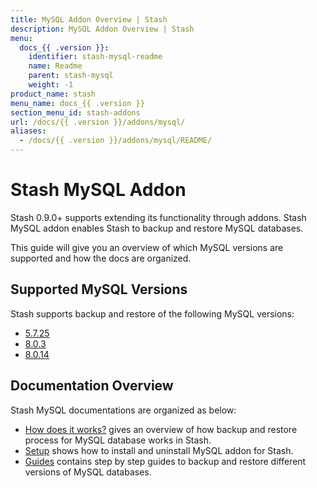 ```yaml
---
title: MySQL Addon Overview | Stash
description: MySQL Addon Overview | Stash
menu:
  docs_{{ .version }}:
    identifier: stash-mysql-readme
    name: Readme
    parent: stash-mysql
    weight: -1
product_name: stash
menu_name: docs_{{ .version }}
section_menu_id: stash-addons
url: /docs/{{ .version }}/addons/mysql/
aliases:
  - /docs/{{ .version }}/addons/mysql/README/
---
```


# Stash MySQL Addon

Stash 0.9.0+ supports extending its functionality through addons. Stash MySQL addon enables Stash to backup and restore MySQL databases.

This guide will give you an overview of which MySQL versions are supported and how the docs are organized.

## Supported MySQL Versions

Stash supports backup and restore of the following MySQL versions:

- [5.7.25](/docs/addons/mysql/guides/5.7.25-v1/mysql.md)
- [8.0.3](/docs/addons/mysql/guides/8.0.3-v1/mysql.md)
- [8.0.14](/docs/addons/mysql/guides/8.0.14-v1/mysql.md)

## Documentation Overview

Stash MySQL documentations are organized as below:

- [How does it works?](/docs/addons/mysql/overview.md) gives an overview of how backup and restore process for MySQL database works in Stash.
- [Setup](/docs/addons/mysql/setup/install.md) shows how to install and uninstall MySQL addon for Stash.
- [Guides](/docs/addons/mysql/guides/8.0.14/mysql.md) contains step by step guides to backup and restore different versions of MySQL databases.
